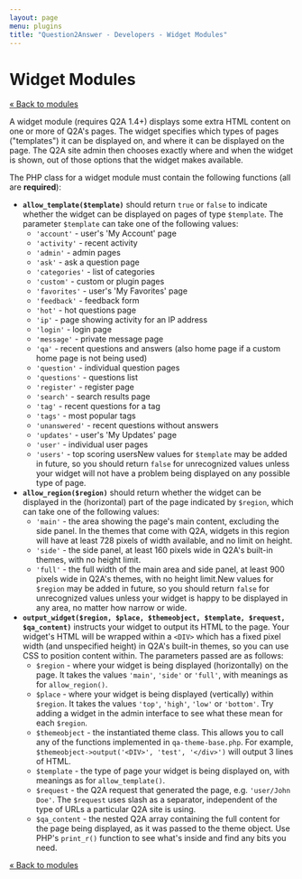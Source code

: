 ```yaml
---
layout: page
menu: plugins
title: "Question2Answer - Developers - Widget Modules"
---
```


# Widget Modules

[« Back to modules](/plugins/modules/)

A widget module (requires Q2A 1.4+) displays some extra HTML content on one or more of Q2A's pages. The widget specifies which types of pages ("templates") it can be displayed on, and where it can be displayed on the page. The Q2A site admin then chooses exactly where and when the widget is shown, out of those options that the widget makes available.

The PHP class for a widget module must contain the following functions (all are **required**):

*   **`allow_template($template)`** should return `true` or `false` to indicate whether the widget can be displayed on pages of type `$template`. The parameter `$template` can take one of the following values:
    *   `'account'` - user's 'My Account' page
    *   `'activity'` - recent activity
    *   `'admin'` - admin pages
    *   `'ask'` - ask a question page
    *   `'categories'` - list of categories
    *   `'custom'` - custom or plugin pages
    *   `'favorites'` - user's 'My Favorites' page
    *   `'feedback'` - feedback form
    *   `'hot'` - hot questions page
    *   `'ip'` - page showing activity for an IP address
    *   `'login'` - login page
    *   `'message'` - private message page
    *   `'qa'` - recent questions and answers (also home page if a custom home page is not being used)
    *   `'question'` - individual question pages
    *   `'questions'` - questions list
    *   `'register'` - register page
    *   `'search'` - search results page
    *   `'tag'` - recent questions for a tag
    *   `'tags'` - most popular tags
    *   `'unanswered'` - recent questions without answers
    *   `'updates'` - user's 'My Updates' page
    *   `'user'` - individual user pages
    *   `'users'` - top scoring usersNew values for `$template` may be added in future, so you should return `false` for unrecognized values unless your widget will not have a problem being displayed on any possible type of page.
*   **`allow_region($region)`** should return whether the widget can be displayed in the (horizontal) part of the page indicated by `$region`, which can take one of the following values:
    *   `'main'` - the area showing the page's main content, excluding the side panel. In the themes that come with Q2A, widgets in this region will have at least 728 pixels of width available, and no limit on height.
    *   `'side'` - the side panel, at least 160 pixels wide in Q2A's built-in themes, with no height limit.
    *   `'full'` - the full width of the main area and side panel, at least 900 pixels wide in Q2A's themes, with no height limit.New values for `$region` may be added in future, so you should return `false` for unrecognized values unless your widget is happy to be displayed in any area, no matter how narrow or wide.
*   **`output_widget($region, $place, $themeobject, $template, $request, $qa_content)`** instructs your widget to output its HTML to the page. Your widget's HTML will be wrapped within a `<DIV>` which has a fixed pixel width (and unspecified height) in Q2A's built-in themes, so you can use CSS to position content within. The parameters passed are as follows:
    *   `$region` - where your widget is being displayed (horizontally) on the page. It takes the values `'main'`, `'side'` or `'full'`, with meanings as for `allow_region()`.
    *   `$place` - where your widget is being displayed (vertically) within `$region`. It takes the values `'top'`, `'high'`, `'low'` or `'bottom'`. Try adding a widget in the admin interface to see what these mean for each `$region`.
    *   `$themeobject` - the instantiated theme class. This allows you to call any of the functions implemented in `qa-theme-base.php`. For example, `$themeobject->output('<DIV>', 'test', '</div>')` will output 3 lines of HTML.
    *   `$template` - the type of page your widget is being displayed on, with meanings as for `allow_template()`.
    *   `$request` - the Q2A request that generated the page, e.g. `'user/John Doe'`. The `$request` uses slash as a separator, independent of the type of URLs a particular Q2A site is using.
    *   `$qa_content` - the nested Q2A array containing the full content for the page being displayed, as it was passed to the theme object. Use PHP's `print_r()` function to see what's inside and find any bits you need.

[« Back to modules](/plugins/modules/)
